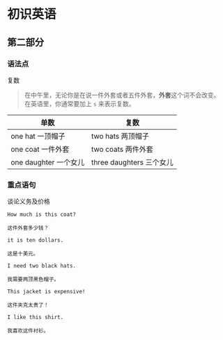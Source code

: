 # 初识英语

## 第二部分

### 语法点

复数

> 在中午里，无论你是在说一件外套或者五件外套，**外套**这个词不会改变。  
> 在英语里，你通常要加上 `s` 来表示复数。

| 单数                  | 复数                     |
| --------------------- | ------------------------ |
| one hat 一顶帽子      | two hats 两顶帽子        |
| one coat 一件外套     | two coats 两件外套       |
| one daughter 一个女儿 | three daughters 三个女儿 |

### 重点语句

谈论义务及价格

```text
How much is this coat?

这件外套多少钱？
```

```text
it is ten dollars.

这是十美元。
```

```text
I need two black hats.

我需要两顶黑色帽子。
```

```text
This jacket is expensive!

这件夹克太贵了！
```

```text
I like this shirt.

我喜欢这件衬衫。
```
